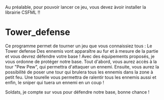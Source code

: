 Au préalable, pour pouvoir lancer ce jeu, vous devez àvoir installer la librairie CSFML !!

# Tower_defense
Ce programme permet de tourner un jeu que vous connaissiez tous : Le Tower defense
Des ennemis vont apparaître au fur et à mesure de la partie et vous devrez défendre votre base !
Avec des équipements proposés, je vous ordonne de protéger notre base.
Tout d'abord, vous aurez accès à la tour "Pew Pew", qui permettra d'attaquer un ennemi.
Ensuite, vous aurez la possibilité de poser une tour qui brulera tous les ennemis dans la zone à petit feu.
Une tourelle vous permettra de ralentir tous les ennemis aussi et enfin, le sniper qui tuera un ennemi en un coup !

Soldats, je compte sur vous pour défendre notre base, bonne chance !
